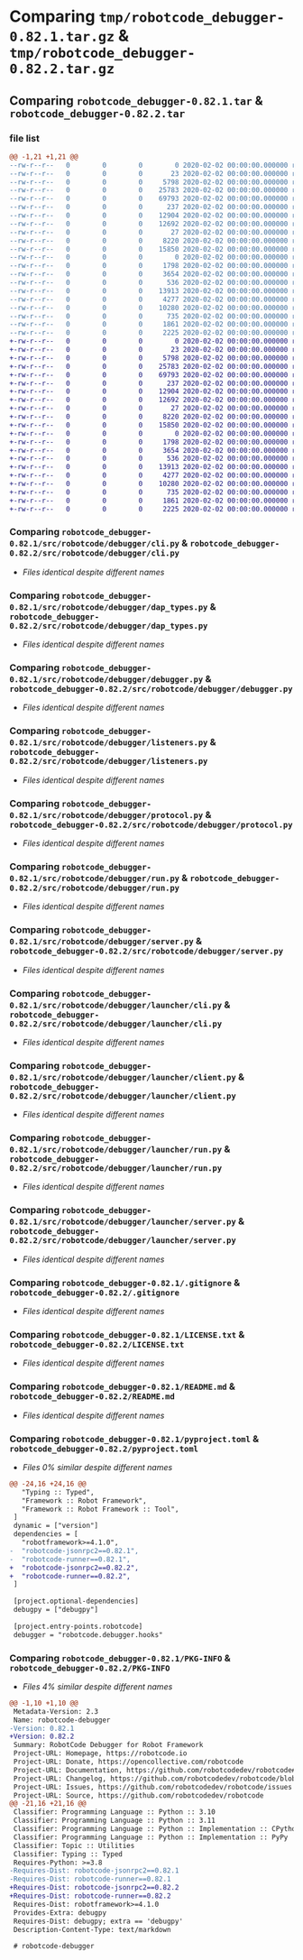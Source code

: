 # Comparing `tmp/robotcode_debugger-0.82.1.tar.gz` & `tmp/robotcode_debugger-0.82.2.tar.gz`

## Comparing `robotcode_debugger-0.82.1.tar` & `robotcode_debugger-0.82.2.tar`

### file list

```diff
@@ -1,21 +1,21 @@
--rw-r--r--   0        0        0        0 2020-02-02 00:00:00.000000 robotcode_debugger-0.82.1/src/robotcode/debugger/__init__.py
--rw-r--r--   0        0        0       23 2020-02-02 00:00:00.000000 robotcode_debugger-0.82.1/src/robotcode/debugger/__version__.py
--rw-r--r--   0        0        0     5798 2020-02-02 00:00:00.000000 robotcode_debugger-0.82.1/src/robotcode/debugger/cli.py
--rw-r--r--   0        0        0    25783 2020-02-02 00:00:00.000000 robotcode_debugger-0.82.1/src/robotcode/debugger/dap_types.py
--rw-r--r--   0        0        0    69793 2020-02-02 00:00:00.000000 robotcode_debugger-0.82.1/src/robotcode/debugger/debugger.py
--rw-r--r--   0        0        0      237 2020-02-02 00:00:00.000000 robotcode_debugger-0.82.1/src/robotcode/debugger/hooks.py
--rw-r--r--   0        0        0    12904 2020-02-02 00:00:00.000000 robotcode_debugger-0.82.1/src/robotcode/debugger/listeners.py
--rw-r--r--   0        0        0    12692 2020-02-02 00:00:00.000000 robotcode_debugger-0.82.1/src/robotcode/debugger/protocol.py
--rw-r--r--   0        0        0       27 2020-02-02 00:00:00.000000 robotcode_debugger-0.82.1/src/robotcode/debugger/py.typed
--rw-r--r--   0        0        0     8220 2020-02-02 00:00:00.000000 robotcode_debugger-0.82.1/src/robotcode/debugger/run.py
--rw-r--r--   0        0        0    15850 2020-02-02 00:00:00.000000 robotcode_debugger-0.82.1/src/robotcode/debugger/server.py
--rw-r--r--   0        0        0        0 2020-02-02 00:00:00.000000 robotcode_debugger-0.82.1/src/robotcode/debugger/launcher/__init__.py
--rw-r--r--   0        0        0     1798 2020-02-02 00:00:00.000000 robotcode_debugger-0.82.1/src/robotcode/debugger/launcher/cli.py
--rw-r--r--   0        0        0     3654 2020-02-02 00:00:00.000000 robotcode_debugger-0.82.1/src/robotcode/debugger/launcher/client.py
--rw-r--r--   0        0        0      536 2020-02-02 00:00:00.000000 robotcode_debugger-0.82.1/src/robotcode/debugger/launcher/run.py
--rw-r--r--   0        0        0    13913 2020-02-02 00:00:00.000000 robotcode_debugger-0.82.1/src/robotcode/debugger/launcher/server.py
--rw-r--r--   0        0        0     4277 2020-02-02 00:00:00.000000 robotcode_debugger-0.82.1/.gitignore
--rw-r--r--   0        0        0    10280 2020-02-02 00:00:00.000000 robotcode_debugger-0.82.1/LICENSE.txt
--rw-r--r--   0        0        0      735 2020-02-02 00:00:00.000000 robotcode_debugger-0.82.1/README.md
--rw-r--r--   0        0        0     1861 2020-02-02 00:00:00.000000 robotcode_debugger-0.82.1/pyproject.toml
--rw-r--r--   0        0        0     2225 2020-02-02 00:00:00.000000 robotcode_debugger-0.82.1/PKG-INFO
+-rw-r--r--   0        0        0        0 2020-02-02 00:00:00.000000 robotcode_debugger-0.82.2/src/robotcode/debugger/__init__.py
+-rw-r--r--   0        0        0       23 2020-02-02 00:00:00.000000 robotcode_debugger-0.82.2/src/robotcode/debugger/__version__.py
+-rw-r--r--   0        0        0     5798 2020-02-02 00:00:00.000000 robotcode_debugger-0.82.2/src/robotcode/debugger/cli.py
+-rw-r--r--   0        0        0    25783 2020-02-02 00:00:00.000000 robotcode_debugger-0.82.2/src/robotcode/debugger/dap_types.py
+-rw-r--r--   0        0        0    69793 2020-02-02 00:00:00.000000 robotcode_debugger-0.82.2/src/robotcode/debugger/debugger.py
+-rw-r--r--   0        0        0      237 2020-02-02 00:00:00.000000 robotcode_debugger-0.82.2/src/robotcode/debugger/hooks.py
+-rw-r--r--   0        0        0    12904 2020-02-02 00:00:00.000000 robotcode_debugger-0.82.2/src/robotcode/debugger/listeners.py
+-rw-r--r--   0        0        0    12692 2020-02-02 00:00:00.000000 robotcode_debugger-0.82.2/src/robotcode/debugger/protocol.py
+-rw-r--r--   0        0        0       27 2020-02-02 00:00:00.000000 robotcode_debugger-0.82.2/src/robotcode/debugger/py.typed
+-rw-r--r--   0        0        0     8220 2020-02-02 00:00:00.000000 robotcode_debugger-0.82.2/src/robotcode/debugger/run.py
+-rw-r--r--   0        0        0    15850 2020-02-02 00:00:00.000000 robotcode_debugger-0.82.2/src/robotcode/debugger/server.py
+-rw-r--r--   0        0        0        0 2020-02-02 00:00:00.000000 robotcode_debugger-0.82.2/src/robotcode/debugger/launcher/__init__.py
+-rw-r--r--   0        0        0     1798 2020-02-02 00:00:00.000000 robotcode_debugger-0.82.2/src/robotcode/debugger/launcher/cli.py
+-rw-r--r--   0        0        0     3654 2020-02-02 00:00:00.000000 robotcode_debugger-0.82.2/src/robotcode/debugger/launcher/client.py
+-rw-r--r--   0        0        0      536 2020-02-02 00:00:00.000000 robotcode_debugger-0.82.2/src/robotcode/debugger/launcher/run.py
+-rw-r--r--   0        0        0    13913 2020-02-02 00:00:00.000000 robotcode_debugger-0.82.2/src/robotcode/debugger/launcher/server.py
+-rw-r--r--   0        0        0     4277 2020-02-02 00:00:00.000000 robotcode_debugger-0.82.2/.gitignore
+-rw-r--r--   0        0        0    10280 2020-02-02 00:00:00.000000 robotcode_debugger-0.82.2/LICENSE.txt
+-rw-r--r--   0        0        0      735 2020-02-02 00:00:00.000000 robotcode_debugger-0.82.2/README.md
+-rw-r--r--   0        0        0     1861 2020-02-02 00:00:00.000000 robotcode_debugger-0.82.2/pyproject.toml
+-rw-r--r--   0        0        0     2225 2020-02-02 00:00:00.000000 robotcode_debugger-0.82.2/PKG-INFO
```

### Comparing `robotcode_debugger-0.82.1/src/robotcode/debugger/cli.py` & `robotcode_debugger-0.82.2/src/robotcode/debugger/cli.py`

 * *Files identical despite different names*

### Comparing `robotcode_debugger-0.82.1/src/robotcode/debugger/dap_types.py` & `robotcode_debugger-0.82.2/src/robotcode/debugger/dap_types.py`

 * *Files identical despite different names*

### Comparing `robotcode_debugger-0.82.1/src/robotcode/debugger/debugger.py` & `robotcode_debugger-0.82.2/src/robotcode/debugger/debugger.py`

 * *Files identical despite different names*

### Comparing `robotcode_debugger-0.82.1/src/robotcode/debugger/listeners.py` & `robotcode_debugger-0.82.2/src/robotcode/debugger/listeners.py`

 * *Files identical despite different names*

### Comparing `robotcode_debugger-0.82.1/src/robotcode/debugger/protocol.py` & `robotcode_debugger-0.82.2/src/robotcode/debugger/protocol.py`

 * *Files identical despite different names*

### Comparing `robotcode_debugger-0.82.1/src/robotcode/debugger/run.py` & `robotcode_debugger-0.82.2/src/robotcode/debugger/run.py`

 * *Files identical despite different names*

### Comparing `robotcode_debugger-0.82.1/src/robotcode/debugger/server.py` & `robotcode_debugger-0.82.2/src/robotcode/debugger/server.py`

 * *Files identical despite different names*

### Comparing `robotcode_debugger-0.82.1/src/robotcode/debugger/launcher/cli.py` & `robotcode_debugger-0.82.2/src/robotcode/debugger/launcher/cli.py`

 * *Files identical despite different names*

### Comparing `robotcode_debugger-0.82.1/src/robotcode/debugger/launcher/client.py` & `robotcode_debugger-0.82.2/src/robotcode/debugger/launcher/client.py`

 * *Files identical despite different names*

### Comparing `robotcode_debugger-0.82.1/src/robotcode/debugger/launcher/run.py` & `robotcode_debugger-0.82.2/src/robotcode/debugger/launcher/run.py`

 * *Files identical despite different names*

### Comparing `robotcode_debugger-0.82.1/src/robotcode/debugger/launcher/server.py` & `robotcode_debugger-0.82.2/src/robotcode/debugger/launcher/server.py`

 * *Files identical despite different names*

### Comparing `robotcode_debugger-0.82.1/.gitignore` & `robotcode_debugger-0.82.2/.gitignore`

 * *Files identical despite different names*

### Comparing `robotcode_debugger-0.82.1/LICENSE.txt` & `robotcode_debugger-0.82.2/LICENSE.txt`

 * *Files identical despite different names*

### Comparing `robotcode_debugger-0.82.1/README.md` & `robotcode_debugger-0.82.2/README.md`

 * *Files identical despite different names*

### Comparing `robotcode_debugger-0.82.1/pyproject.toml` & `robotcode_debugger-0.82.2/pyproject.toml`

 * *Files 0% similar despite different names*

```diff
@@ -24,16 +24,16 @@
   "Typing :: Typed",
   "Framework :: Robot Framework",
   "Framework :: Robot Framework :: Tool",
 ]
 dynamic = ["version"]
 dependencies = [
   "robotframework>=4.1.0",
-  "robotcode-jsonrpc2==0.82.1",
-  "robotcode-runner==0.82.1",
+  "robotcode-jsonrpc2==0.82.2",
+  "robotcode-runner==0.82.2",
 ]
 
 [project.optional-dependencies]
 debugpy = ["debugpy"]
 
 [project.entry-points.robotcode]
 debugger = "robotcode.debugger.hooks"
```

### Comparing `robotcode_debugger-0.82.1/PKG-INFO` & `robotcode_debugger-0.82.2/PKG-INFO`

 * *Files 4% similar despite different names*

```diff
@@ -1,10 +1,10 @@
 Metadata-Version: 2.3
 Name: robotcode-debugger
-Version: 0.82.1
+Version: 0.82.2
 Summary: RobotCode Debugger for Robot Framework
 Project-URL: Homepage, https://robotcode.io
 Project-URL: Donate, https://opencollective.com/robotcode
 Project-URL: Documentation, https://github.com/robotcodedev/robotcode#readme
 Project-URL: Changelog, https://github.com/robotcodedev/robotcode/blob/main/CHANGELOG.md
 Project-URL: Issues, https://github.com/robotcodedev/robotcode/issues
 Project-URL: Source, https://github.com/robotcodedev/robotcode
@@ -21,16 +21,16 @@
 Classifier: Programming Language :: Python :: 3.10
 Classifier: Programming Language :: Python :: 3.11
 Classifier: Programming Language :: Python :: Implementation :: CPython
 Classifier: Programming Language :: Python :: Implementation :: PyPy
 Classifier: Topic :: Utilities
 Classifier: Typing :: Typed
 Requires-Python: >=3.8
-Requires-Dist: robotcode-jsonrpc2==0.82.1
-Requires-Dist: robotcode-runner==0.82.1
+Requires-Dist: robotcode-jsonrpc2==0.82.2
+Requires-Dist: robotcode-runner==0.82.2
 Requires-Dist: robotframework>=4.1.0
 Provides-Extra: debugpy
 Requires-Dist: debugpy; extra == 'debugpy'
 Description-Content-Type: text/markdown
 
 # robotcode-debugger
```

